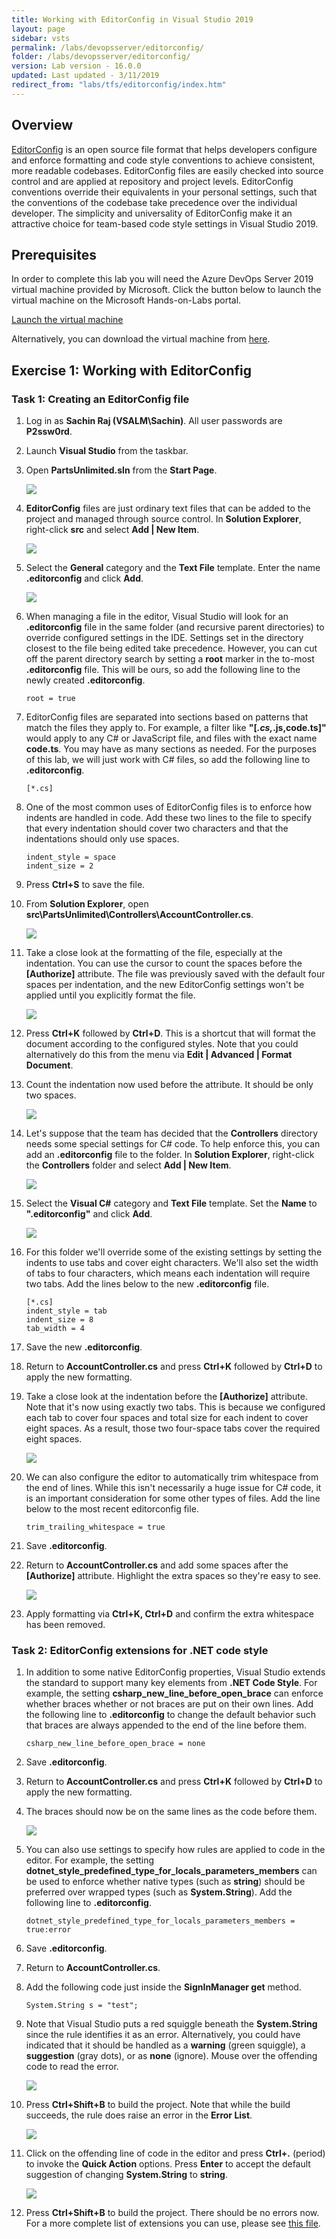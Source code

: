 ```yaml
---
title: Working with EditorConfig in Visual Studio 2019
layout: page
sidebar: vsts
permalink: /labs/devopsserver/editorconfig/
folder: /labs/devopsserver/editorconfig/
version: Lab version - 16.0.0
updated: Last updated - 3/11/2019
redirect_from: "labs/tfs/editorconfig/index.htm"
---
```

<div class="rw-ui-container"></div>

<a name="Overview"></a>
## Overview ##

[EditorConfig](http://editorconfig.org/) is an open source file format that helps developers configure and enforce formatting and code style conventions to achieve consistent, more readable codebases. EditorConfig files are easily checked into source control and are applied at repository and project levels. EditorConfig conventions override their equivalents in your personal settings, such that the conventions of the codebase take precedence over the individual developer. The simplicity and universality of EditorConfig make it an attractive choice for team-based code style settings in Visual Studio 2019.

<a name="Prerequisites"></a>
## Prerequisites ##

In order to complete this lab you will need the Azure DevOps Server 2019 virtual machine provided by Microsoft. Click the button below to launch the virtual machine on the Microsoft Hands-on-Labs portal.

<a href="https://labondemand.com/AuthenticatedLaunch/38297?providerId=4" class="launch-hol" role="button" target="_blank"><span class="lab-details">Launch the virtual machine</span></a>

Alternatively, you can download the virtual machine from [here](../devopsvmdownload).

<a name="Exercise1"></a>
## Exercise 1: Working with EditorConfig ##

<a name="Ex1Task1"></a>
### Task 1: Creating an EditorConfig file ###

1. Log in as **Sachin Raj (VSALM\Sachin)**. All user passwords are **P2ssw0rd**.

1. Launch **Visual Studio** from the taskbar.

1. Open **PartsUnlimited.sln** from the **Start Page**.

    ![](images/000.png)

1. **EditorConfig** files are just ordinary text files that can be added to the project and managed through source control. In **Solution Explorer**, right-click **src** and select **Add | New Item**.

    ![](images/001.png)

1. Select the **General** category and the **Text File** template. Enter the name **.editorconfig** and click **Add**.

    ![](images/002.png)

1. When managing a file in the editor, Visual Studio will look for an **.editorconfig** file in the same folder (and recursive parent directories) to override configured settings in the IDE. Settings set in the directory closest to the file being edited take precedence. However, you can cut off the parent directory search by setting a **root** marker in the to-most **.editorconfig** file. This will be ours, so add the following line to the newly created **.editorconfig**.

    ```
    root = true
    ```
1. EditorConfig files are separated into sections based on patterns that match the files they apply to. For example, a filter like **"[*.cs,*.js,code.ts]"** would apply to any C# or JavaScript file, and files with the exact name **code.ts**. You may have as many sections as needed. For the purposes of this lab, we will just work with C# files, so add the following line to **.editorconfig**.

    ```
    [*.cs]
    ```
1. One of the most common uses of EditorConfig files is to enforce how indents are handled in code. Add these two lines to the file to specify that every indentation should cover two characters and that the indentations should only use spaces.

    ```
    indent_style = space
    indent_size = 2
    ```
1. Press **Ctrl+S** to save the file.

1. From **Solution Explorer**, open **src\PartsUnlimited\Controllers\AccountController.cs**.

    ![](images/003.png)

1. Take a close look at the formatting of the file, especially at the indentation. You can use the cursor to count the spaces before the **[Authorize]** attribute. The file was previously saved with the default four spaces per indentation, and the new EditorConfig settings won't be applied until you explicitly format the file.

    ![](images/004.png)

1. Press **Ctrl+K** followed by **Ctrl+D**. This is a shortcut that will format the document according to the configured styles. Note that you could alternatively do this from the menu via **Edit | Advanced | Format Document**.

1. Count the indentation now used before the attribute. It should be only two spaces.

    ![](images/005.png)

1. Let's suppose that the team has decided that the **Controllers** directory needs some special settings for C# code. To help enforce this, you can add an **.editorconfig** file to the folder. In **Solution Explorer**, right-click the **Controllers** folder and select **Add | New Item**.

    ![](images/006.png)

1. Select the **Visual C#** category and **Text File** template. Set the **Name** to **".editorconfig"** and click **Add**.

    ![](images/007.png)

1. For this folder we'll override some of the existing settings by setting the indents to use tabs and cover eight characters. We'll also set the width of tabs to four characters, which means each indentation will require two tabs. Add the lines below to the new **.editorconfig** file.

    ```
    [*.cs]
    indent_style = tab
    indent_size = 8
    tab_width = 4
    ```
1. Save the new **.editorconfig**.

1. Return to **AccountController.cs** and press **Ctrl+K** followed by **Ctrl+D** to apply the new formatting.

1. Take a close look at the indentation before the **[Authorize]** attribute. Note that it's now using exactly two tabs. This is because we configured each tab to cover four spaces and total size for each indent to cover eight spaces. As a result, those two four-space tabs cover the required eight spaces.

    ![](images/008.png)

1. We can also configure the editor to automatically trim whitespace from the end of lines. While this isn't necessarily a huge issue for C# code, it is an important consideration for some other types of files. Add the line below to the most recent editorconfig file.

    ```
    trim_trailing_whitespace = true
    ```
1. Save **.editorconfig**.

1. Return to **AccountController.cs** and add some spaces after the **[Authorize]** attribute. Highlight the extra spaces so they're easy to see.

    ![](images/009.png)

1. Apply formatting via **Ctrl+K, Ctrl+D** and confirm the extra whitespace has been removed.

<a name="Ex1Task2"></a>
### Task 2: EditorConfig extensions for .NET code style ###

1. In addition to some native EditorConfig properties, Visual Studio extends the standard to support many key elements from **.NET Code Style**. For example, the setting **csharp_new_line_before_open_brace** can enforce whether braces whether or not braces are put on their own lines. Add the following line to **.editorconfig** to change the default behavior such that braces are always appended to the end of the line before them.

    ```
    csharp_new_line_before_open_brace = none
    ```
1. Save **.editorconfig**.

1. Return to **AccountController.cs** and press **Ctrl+K** followed by **Ctrl+D** to apply the new formatting.

1. The braces should now be on the same lines as the code before them.

    ![](images/010.png)

1. You can also use settings to specify how rules are applied to code in the editor. For example, the setting **dotnet_style_predefined_type_for_locals_parameters_members** can be used to enforce whether native types (such as **string**) should be preferred over wrapped types (such as **System.String**). Add the following line to **.editorconfig**.

    ```
    dotnet_style_predefined_type_for_locals_parameters_members = true:error
    ```
1. Save **.editorconfig**.

1. Return to **AccountController.cs**.

1. Add the following code just inside the **SignInManager get** method.

    ```
    System.String s = "test";
    ```
1. Note that Visual Studio puts a red squiggle beneath the **System.String** since the rule identifies it as an error. Alternatively, you could have indicated that it should be handled as a **warning** (green squiggle), a **suggestion** (gray dots), or as **none** (ignore). Mouse over the offending code to read the error.

    ![](images/011.png)

1. Press **Ctrl+Shift+B** to build the project. Note that while the build succeeds, the rule does raise an error in the **Error List**.

    ![](images/012.png)

1. Click on the offending line of code in the editor and press **Ctrl+.** (period) to invoke the **Quick Action** options. Press **Enter** to accept the default suggestion of changing **System.String** to **string**.

    ![](images/013.png)

1. Press **Ctrl+Shift+B** to build the project. There should be no errors now. For a more complete list of extensions you can use, please see [this file](https://github.com/dotnet/roslyn/blob/master/.editorconfig).

